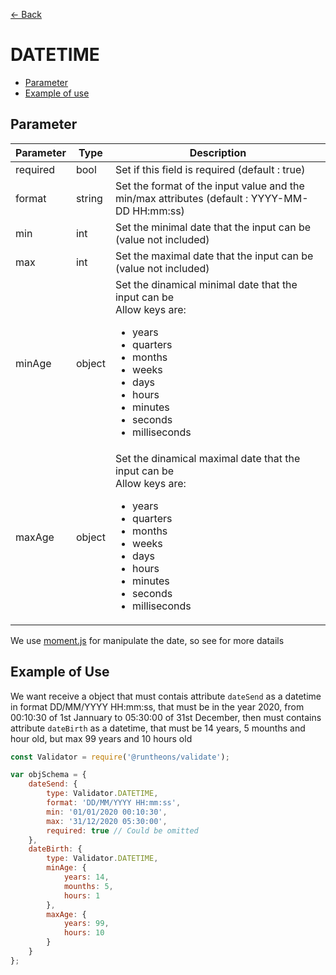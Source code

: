 [<- Back](https://github.com/Runtheons/runtheons-validate#type)

# DATETIME

- [Parameter](https://github.com/Runtheons/runtheons-validate/blob/master/doc/datetime.md#parameter)
- [Example of use](https://github.com/Runtheons/runtheons-validate/blob/master/doc/datetime.md#example-of-use)

## Parameter

| Parameter | Type   | Description                                                                                                                                                                                                                     |
| --------- | ------ | ------------------------------------------------------------------------------------------------------------------------------------------------------------------------------------------------------------------------------- |
| required  | bool   | Set if this field is required (default : true)                                                                                                                                                                                  |
| format    | string | Set the format of the input value and the min/max attributes (default : YYYY-MM-DD HH:mm:ss)                                                                                                                                    |
| min       | int    | Set the minimal date that the input can be (value not included)                                                                                                                                                                 |
| max       | int    | Set the maximal date that the input can be (value not included)                                                                                                                                                                 |
| minAge    | object | Set the dinamical minimal date that the input can be <br>Allow keys are: <ul><li>years</li><li> quarters</li><li>months</li><li>weeks</li><li>days</li><li>hours</li><li>minutes</li><li>seconds</li><li>milliseconds</li></ul> |
| maxAge    | object | Set the dinamical maximal date that the input can be <br>Allow keys are: <ul><li>years</li><li> quarters</li><li>months</li><li>weeks</li><li>days</li><li>hours</li><li>minutes</li><li>seconds</li><li>milliseconds</li></ul> |

We use [moment.js](https://momentjs.com/docs/#/manipulating/ 'moment.js') for manipulate the date, so see for more datails

## Example of Use

We want receive a object that must contais attribute `dateSend` as a datetime in format DD/MM/YYYY HH:mm:ss, that must be in the year 2020, from 00:10:30 of 1st Jannuary to 05:30:00 of 31st December, then must contains attribute `dateBirth` as a datetime, that must be 14 years, 5 mounths and hour old, but max 99 years and 10 hours old

```javascript
const Validator = require('@runtheons/validate');

var objSchema = {
	dateSend: {
		type: Validator.DATETIME,
		format: 'DD/MM/YYYY HH:mm:ss',
		min: '01/01/2020 00:10:30',
		max: '31/12/2020 05:30:00',
		required: true // Could be omitted
	},
	dateBirth: {
		type: Validator.DATETIME,
		minAge: {
			years: 14,
			mounths: 5,
			hours: 1
		},
		maxAge: {
			years: 99,
			hours: 10
		}
	}
};
```
